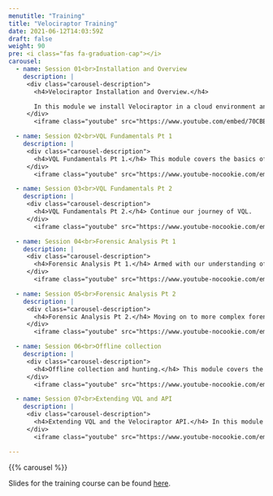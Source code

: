 ```yaml
---
menutitle: "Training"
title: "Velociraptor Training"
date: 2021-06-12T14:03:59Z
draft: false
weight: 90
pre: <i class="fas fa-graduation-cap"></i>
carousel:
  - name: Session 01<br>Installation and Overview
    description: |
     <div class="carousel-description">
       <h4>Velociraptor Installation and Overview.</h4>

       In this module we install Velociraptor in a cloud environment and have a quick overview of the GUI.
     </div>
       <iframe class="youtube" src="https://www.youtube.com/embed/70CBB9MdNWM" title="YouTube video player" frameborder="0" allow="accelerometer; autoplay; clipboard-write; encrypted-media; gyroscope; picture-in-picture" allowfullscreen></iframe>

  - name: Session 02<br>VQL Fundamentals Pt 1
    description: |
     <div class="carousel-description">
       <h4>VQL Fundamentals Pt 1.</h4> This module covers the basics of the Velociraptor Query Language.
     </div>
       <iframe class="youtube" src="https://www.youtube-nocookie.com/embed/h1HMYnRLQlo" title="YouTube video player" frameborder="0" allow="accelerometer; autoplay; clipboard-write; encrypted-media; gyroscope; picture-in-picture" allowfullscreen></iframe>

  - name: Session 03<br>VQL Fundamentals Pt 2
    description: |
     <div class="carousel-description">
       <h4>VQL Fundamentals Pt 2.</h4> Continue our journey of VQL.
     </div>
       <iframe class="youtube" src="https://www.youtube-nocookie.com/embed/tsmb_CuLVlE" title="YouTube video player" frameborder="0" allow="accelerometer; autoplay; clipboard-write; encrypted-media; gyroscope; picture-in-picture" allowfullscreen></iframe>

  - name: Session 04<br>Forensic Analysis Pt 1
    description: |
     <div class="carousel-description">
       <h4>Forensic Analysis Pt 1.</h4> Armed with our understanding of VQL, we continue to apply it to perform initial triage.
     </div>
       <iframe class="youtube" src="https://www.youtube-nocookie.com/embed/SD1_Ev-JqCs" title="YouTube video player" frameborder="0" allow="accelerometer; autoplay; clipboard-write; encrypted-media; gyroscope; picture-in-picture" allowfullscreen></iframe>

  - name: Session 05<br>Forensic Analysis Pt 2
    description: |
     <div class="carousel-description">
       <h4>Forensic Analysis Pt 2.</h4> Moving on to more complex forensic analysis techniques. We examine the Windows Event logs, and ETW.
     </div>
       <iframe class="youtube" src="https://www.youtube-nocookie.com/embed/HP8XLyGOkBA" title="YouTube video player" frameborder="0" allow="accelerometer; autoplay; clipboard-write; encrypted-media; gyroscope; picture-in-picture" allowfullscreen></iframe>

  - name: Session 06<br>Offline collection
    description: |
     <div class="carousel-description">
       <h4>Offline collection and hunting.</h4> This module covers the use case of offline collection - deploying a pre-configured autonomous collector that fetches the required data easily.
     </div>
       <iframe class="youtube" src="https://www.youtube-nocookie.com/embed/DX1CcoNl_q8" title="YouTube video player" frameborder="0" allow="accelerometer; autoplay; clipboard-write; encrypted-media; gyroscope; picture-in-picture" allowfullscreen></iframe>

  - name: Session 07<br>Extending VQL and API
    description: |
     <div class="carousel-description">
       <h4>Extending VQL and the Velociraptor API.</h4> In this module we show how to extend VQL using powershell or external tools. We also cover the Velociraptor API and server side automation.
     </div>
       <iframe class="youtube" src="https://www.youtube-nocookie.com/embed/H5g5zJGV454" title="YouTube video player" frameborder="0" allow="accelerometer; autoplay; clipboard-write; encrypted-media; gyroscope; picture-in-picture" allowfullscreen></iframe>

---
```



{{% carousel %}}

Slides for the training course can be found [here](https://drive.google.com/drive/folders/1BIMaJ4jzghIsTcFiSmDthBUmE1Ca2HnC?ths=true).
